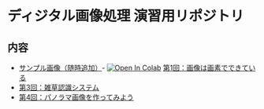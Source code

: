 # ディジタル画像処理 演習用リポジトリ

## 内容
- [サンプル画像（随時追加）](ou_dip/)- [![Open In Colab](https://colab.research.google.com/assets/colab-badge.svg)](https://colab.research.google.com/github/fumio125/ou_dip/blob/master/ou_dip_01.ipynb) [第1回：画像は画素でできている](ou_dip_01.ipynb)
- [第3回：雑草認識システム](ou_dip_03.ipynb)
- [第4回：パノラマ画像を作ってみよう](ou_dip_04.ipynb)
